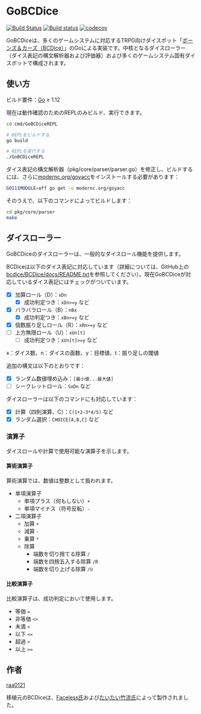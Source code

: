 # GoBCDice

[![Build Status](https://travis-ci.org/raa0121/GoBCDice.svg?branch=master)](https://travis-ci.org/raa0121/GoBCDice)
[![Build status](https://ci.appveyor.com/api/projects/status/4gl47493rao9t4b8/branch/master?svg=true)](https://ci.appveyor.com/project/raa0121/gobcdice/branch/master)
[![codecov](https://codecov.io/gh/raa0121/GoBCDice/branch/master/graph/badge.svg)](https://codecov.io/gh/raa0121/GoBCDice)

GoBCDiceは、多くのゲームシステムに対応するTRPG向けダイスボット「[ボーンズ＆カーズ（BCDice）](https://github.com/bcdice/BCDice)」のGoによる実装です。中核となるダイスローラー（ダイス表記の構文解析器および評価器）および多くのゲームシステム固有ダイスボットで構成されます。

## 使い方

ビルド要件：[Go](https://golang.org/dl/) &ge; 1.12

現在は動作確認のためのREPLのみビルド、実行できます。

```bash
cd cmd/GoBCDiceREPL

# REPLをビルドする
go build

# REPLを実行する
./GoBCDiceREPL
```

ダイス表記の構文解析器（pkg/core/parser/parser.go）を修正し、ビルドするには、さらに[modernc.org/goyacc](https://godoc.org/modernc.org/goyacc)をインストールする必要があります：

```bash
GO111MODULE=off go get -u modernc.org/goyacc
```

そのうえで、以下のコマンドによってビルドします：

```bash
cd pkg/core/parser
make
```

## ダイスローラー

GoBCDiceのダイスローラーは、一般的なダイスロール機能を提供します。

BCDiceは以下のダイス表記に対応しています（詳細については、GitHub上の[bcdice/BCDice/docs/README.txt](https://github.com/bcdice/BCDice/tree/master/docs)を参照してください）。現在GoBCDiceが対応しているダイス表記にはチェックがついています。

* [x] 加算ロール（D）：`xDn`
    * [x] 成功判定つき：`xDn>=y` など
* [x] バラバラロール（B）：`nBx`
    * [x] 成功判定つき：`xBn>=y` など
* [x] 個数振り足しロール（R）：`xRn>=y` など
* [ ] 上方無限ロール（U）：`xUn[t]`
    * [ ] 成功判定つき：`xUn[t]>=y` など

x：ダイス数、n：ダイスの面数、y：目標値、t：振り足しの閾値

追加の構文は以下のとおりです：

* [x] ランダム数値埋め込み：`[最小値...最大値]`
* [ ] シークレットロール：`SxDn` など

ダイスローラーは以下のコマンドにも対応しています：

* [x] 計算（四則演算、C）：`C(1+2-3*4/5)` など
* [x] ランダム選択：`CHOICE[A,B,C]` など

### 演算子

ダイスロールや計算で使用可能な演算子を示します。

#### 算術演算子

算術演算では、数値は整数として扱われます。

* 単項演算子
    * 単項プラス（何もしない）`+`
    * 単項マイナス（符号反転）`-`
* 二項演算子
    * 加算 `+`
    * 減算 `-`
    * 乗算 `*`
    * 除算
        * 端数を切り捨てる除算 `/`
        * 端数を四捨五入する除算 `/R`
        * 端数を切り上げる除算 `/U`

#### 比較演算子

比較演算子は、成功判定において使用します。

* 等価 `=`
* 非等価 `<>`
* 未満 `<`
* 以下 `<=`
* 超過 `>`
* 以上 `>=`

## 作者

[raa0121](https://twitter.com/raa0121)

移植元のBCDiceは、[Faceless氏](https://twitter.com/Faceless192x)および[たいたい竹流氏](https://twitter.com/torgtaitai)によって製作されました。
